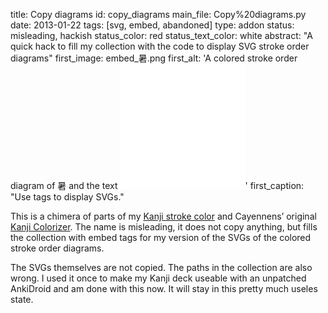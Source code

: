 title: Copy diagrams
id: copy_diagrams
main_file: Copy%20diagrams.py
date: 2013-01-22
tags: [svg, embed, abandoned]
type: addon
status: misleading, hackish
status_color: red
status_text_color: white
abstract: "A quick hack to fill my collection with the code to display
SVG stroke order diagrams"
first_image: embed_暑.png
first_alt: 'A colored stroke order diagram of 暑 and the text <embed
width="200" height="200" title="Standard" src="暑.svg"></embed>'
first_caption: "Use <emded> tags to display SVGs."

This is a chimera of parts of my
[Kanji stroke color](Kanji%20stroke%20color.html) and Cayennens’
original
[Kanji Colorizer](https://ankiweb.net/shared/info/1964372878). The
name is misleading, it does not copy anything, but fills the
collection with embed tags for my version of the SVGs of the colored
stroke order diagrams.

The SVGs themselves are not copied. The paths in the collection are
also wrong. I used it once to make my Kanji deck useable with an
unpatched AnkiDroid and am done with this now. It will stay in this
pretty much useles state.
